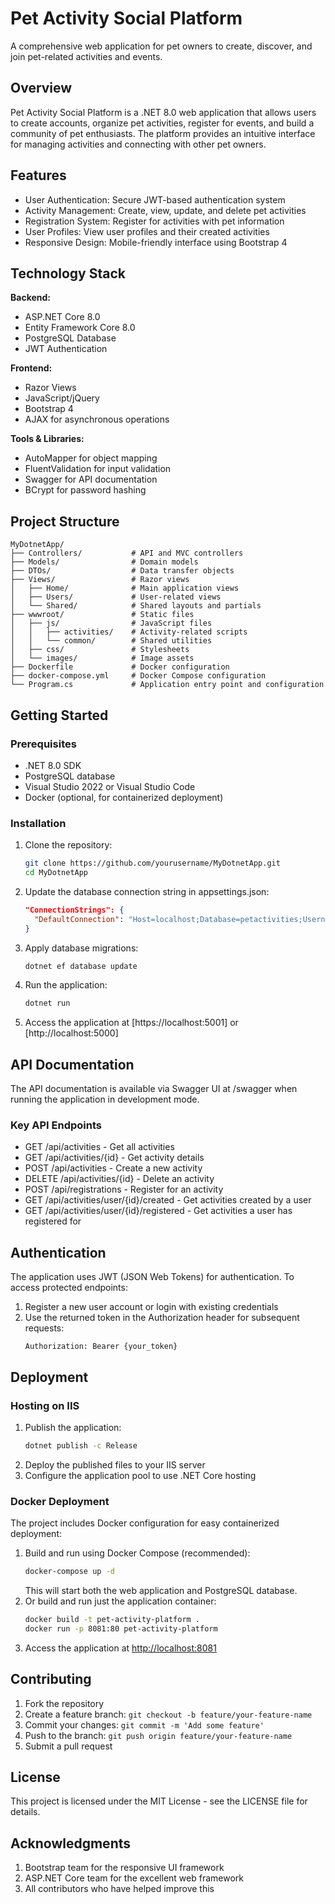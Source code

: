 # Pet Activity Social Platform

A comprehensive web application for pet owners to create, discover, and join pet-related activities and events.

## Overview

Pet Activity Social Platform is a .NET 8.0 web application that allows users to create accounts, organize pet activities, register for events, and build a community of pet enthusiasts. The platform provides an intuitive interface for managing activities and connecting with other pet owners.

## Features

- User Authentication: Secure JWT-based authentication system
- Activity Management: Create, view, update, and delete pet activities
- Registration System: Register for activities with pet information
- User Profiles: View user profiles and their created activities
- Responsive Design: Mobile-friendly interface using Bootstrap 4

## Technology Stack

**Backend:**

- ASP.NET Core 8.0
- Entity Framework Core 8.0
- PostgreSQL Database
- JWT Authentication

**Frontend:**

- Razor Views
- JavaScript/jQuery
- Bootstrap 4
- AJAX for asynchronous operations

**Tools & Libraries:**

- AutoMapper for object mapping
- FluentValidation for input validation
- Swagger for API documentation
- BCrypt for password hashing

## Project Structure

```
MyDotnetApp/
├── Controllers/           # API and MVC controllers
├── Models/                # Domain models
├── DTOs/                  # Data transfer objects
├── Views/                 # Razor views
│   ├── Home/              # Main application views
│   ├── Users/             # User-related views
│   └── Shared/            # Shared layouts and partials
├── wwwroot/               # Static files
│   ├── js/                # JavaScript files
│   │   ├── activities/    # Activity-related scripts
│   │   └── common/        # Shared utilities
│   ├── css/               # Stylesheets
│   └── images/            # Image assets
├── Dockerfile             # Docker configuration
├── docker-compose.yml     # Docker Compose configuration
└── Program.cs             # Application entry point and configuration
```

## Getting Started

### Prerequisites

- .NET 8.0 SDK
- PostgreSQL database
- Visual Studio 2022 or Visual Studio Code
- Docker (optional, for containerized deployment)

### Installation

1. Clone the repository:
   ```bash
   git clone https://github.com/yourusername/MyDotnetApp.git
   cd MyDotnetApp
   ```
2. Update the database connection string in appsettings.json:
   ```json
   "ConnectionStrings": {
     "DefaultConnection": "Host=localhost;Database=petactivities;Username=youruser;Password=yourpassword"
   }
   ```
3. Apply database migrations:
   ```bash
   dotnet ef database update
   ```
4. Run the application:
   ```bash
   dotnet run
   ```
5. Access the application at [https://localhost:5001] or [http://localhost:5000]

## API Documentation

The API documentation is available via Swagger UI at /swagger when running the application in development mode.

### Key API Endpoints

- GET /api/activities - Get all activities
- GET /api/activities/{id} - Get activity details
- POST /api/activities - Create a new activity
- DELETE /api/activities/{id} - Delete an activity
- POST /api/registrations - Register for an activity
- GET /api/activities/user/{id}/created - Get activities created by a user
- GET /api/activities/user/{id}/registered - Get activities a user has registered for

## Authentication

The application uses JWT (JSON Web Tokens) for authentication. To access protected endpoints:

1. Register a new user account or login with existing credentials
2. Use the returned token in the Authorization header for subsequent requests:
   ```
   Authorization: Bearer {your_token}
   ```

## Deployment

### Hosting on IIS

1. Publish the application:
   ```bash
   dotnet publish -c Release
   ```
2. Deploy the published files to your IIS server
3. Configure the application pool to use .NET Core hosting

### Docker Deployment

The project includes Docker configuration for easy containerized deployment:

1. Build and run using Docker Compose (recommended):
   ```bash
   docker-compose up -d
   ```
   This will start both the web application and PostgreSQL database.
2. Or build and run just the application container:
   ```bash
   docker build -t pet-activity-platform .
   docker run -p 8081:80 pet-activity-platform
   ```
3. Access the application at [http://localhost:8081](http://localhost:8081)

## Contributing

1. Fork the repository
2. Create a feature branch: `git checkout -b feature/your-feature-name`
3. Commit your changes: `git commit -m 'Add some feature'`
4. Push to the branch: `git push origin feature/your-feature-name`
5. Submit a pull request

## License

This project is licensed under the MIT License - see the LICENSE file for details.

## Acknowledgments

1. Bootstrap team for the responsive UI framework
2. ASP.NET Core team for the excellent web framework
2. All contributors who have helped improve this

